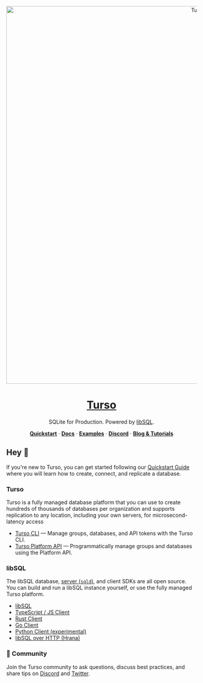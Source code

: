 <p align="center">
  <a href="https://docs.turso.tech/sdk/ts/quickstart">
    <img alt="Turso" src="./profile/turso-banner.jpg" width="1000">
    <h1 align="center">Turso</h1>
  </a>
</p>

<p align="center">
  SQLite for Production. Powered by <a href="https://turso.tech/libsql">libSQL</a>.
</p>

<p align="center">
  <a href="https://docs.turso.tech/quickstart"><strong>Quickstart</strong></a> ·
  <a href="https://docs.turso.tech"><strong>Docs</strong></a> ·
  <a href="https://github.com/tursodatabase/examples"><strong>Examples</strong></a> ·
  <a href="https://dub.sh/turso-gh-discord"><strong>Discord</strong></a> ·
  <a href="https://blog.turso.tech/"><strong>Blog &amp; Tutorials</strong></a>
</p>

## Hey 👋

If you're new to Turso, you can get started following our [Quickstart Guide](https://docs.turso.tech/quickstart) where you will learn how to create, connect, and replicate a database.

### Turso

Turso is a fully managed database platform that you can use to create hundreds of thousands of databases per organization and supports replication to any location, including your own servers, for microsecond-latency access

- [Turso CLI](https://docs.turso.tech/cli/introduction) &mdash; Manage groups, databases, and API tokens with the Turso CLI.
- [Turso Platform API](https://docs.turso.tech/api-reference/introduction) &mdash; Programmatically manage groups and databases using the Platform API.

### libSQL

The libSQL database, [server (`sqld`)](https://github.com/tursodatabase/libsql/tree/main/libsql-server), and client SDKs are all open source. You can build and run a libSQL instance yourself, or use the fully managed Turso platform.

- [libSQL](https://github.com/tursodatabase/libsql)
- [TypeScript / JS Client](https://github.com/tursodatabase/libsql-client-ts)
- [Rust Client](https://github.com/tursodatabase/libsql/tree/main/libsql)
- [Go Client](https://github.com/tursodatabase/libsql-client-go)
- [Python Client (experimental)](https://github.com/tursodatabase/libsql-experimental-python)
- [libSQL over HTTP (Hrana)](https://github.com/tursodatabase/libsql/blob/main/docs/HTTP_V2_SPEC.md)

### 💚 Community

Join the Turso community to ask questions, discuss best practices, and share tips on [Discord](https://dub.sh/turso-gh-discord) and [Twitter](https://twitter.com/tursodatabase).
